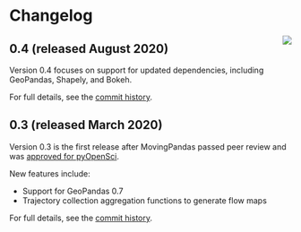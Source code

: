 # Changelog

<img align="right" src="https://anitagraser.github.io/movingpandas/pics/movingpandas.png">

## 0.4 (released August 2020)

Version 0.4 focuses on support for updated dependencies, including GeoPandas, Shapely, and Bokeh. 

For full details, see the [commit history](https://github.com/anitagraser/movingpandas/commits/v0.4rc1).

## 0.3 (released March 2020)

Version 0.3 is the first release after MovingPandas passed peer review and was [approved for pyOpenSci](https://github.com/pyOpenSci/software-review/issues/18).

New features include:

* Support for GeoPandas 0.7
* Trajectory collection aggregation functions to generate flow maps

For full details, see the [commit history](https://github.com/anitagraser/movingpandas/commits/v0.3.rc1).
